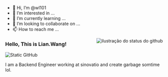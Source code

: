 - 👋 Hi, I’m @wl101
- 👀 I’m interested in ...
- 🌱 I’m currently learning ...
- 💞️ I’m looking to collaborate on ...
- 📫 How to reach me ...

<!---
night-Dreamer/night-Dreamer is a ✨ special ✨ repository because its `README.md` (this file) appears on your GitHub profile.
You can click the Preview link to take a look at your changes.
--->
<img align='right' src="https://github-readme-stats.vercel.app/api?username=wl102&show_icons=true&title_color=5dade2&text_color=000000&icon_color=5dade2&cache_seconds=2300" alt="ilustração do status do github">

### Hello, This is Lian.Wang!

<img src="https://img.shields.io/static/v1?label=Overview&message=SEUNOME&color=5dade2&style=for-the-badge&logo=GitHub" alt="Static GitHub">

<p>I am a Backend Engineer working at sinovatio and create garbage somtime lol.</p>
